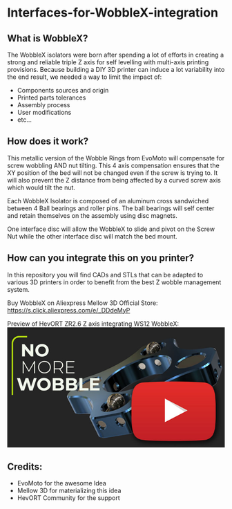 # Interfaces-for-WobbleX-integration

## What is WobbleX?
The WobbleX isolators were born after spending a lot of efforts in creating a strong and reliable triple Z axis for self levelling with multi-axis printing provisions.
Because building a DIY 3D printer can induce a lot variability into the end result, we needed a way to limit the impact of:
- Components sources and origin
- Printed parts tolerances
- Assembly process
- User modifications 
- etc...

## How does it work?
This metallic version of the Wobble Rings from EvoMoto will compensate for screw wobbling AND nut tilting.  This 4 axis compensation ensures that the XY position of the bed will not be changed even if the screw is trying to.  It will also prevent the Z distance from being affected by a curved screw axis which would tilt the nut.

Each WobbleX Isolator is composed of an aluminum cross sandwiched between 4 Ball bearings and roller pins. The ball bearings will self center and retain themselves on the assembly using disc magnets.

One interface disc will allow the WobbleX to slide and pivot on the Screw Nut while the other interface disc will match the bed mount.  

## How can you integrate this on you printer?
In this repository you will find CADs and STLs that can be adapted to various 3D printers in order to benefit from the best Z wobble management system.

Buy WobbleX on Aliexpress Mellow 3D Official Store: https://s.click.aliexpress.com/e/_DDdeMyP

Preview of HevORT ZR2.6 Z axis integrating WS12 WobbleX:
[![Video](/Pictures/YT_ZR2.6_Preview.jpg)](https://www.youtube.com/watch?v=mLhklORNFBQ)

## Credits:
- EvoMoto for the awesome Idea
- Mellow 3D for materializing this idea
- HevORT Community for the support


